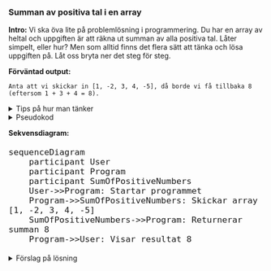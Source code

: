 ### Summan av positiva tal i en array

**Intro:**
Vi ska öva lite på problemlösning i programmering. Du har en array av heltal och uppgiften är att räkna ut summan av alla positiva tal. Låter simpelt, eller hur? Men som alltid finns det flera sätt att tänka och lösa uppgiften på. Låt oss bryta ner det steg för steg.

**Förväntad output:**
```text
Anta att vi skickar in [1, -2, 3, 4, -5], då borde vi få tillbaka 8 (eftersom 1 + 3 + 4 = 8).
```

<details>
  <summary>Tips på hur man tänker</summary>

  Okej, jag har en massa tal och ska kolla på var och en. Hur gör jag bäst för att hitta de positiva talen? Jag kan ju bara loopa genom listan och undersöka om varje tal är större än noll. Men vänta... vad händer om jag glömmer att noll också är "inte positiv"? Hmm, kanske enklaste lösningen är att bara säga: "Om talet är större än noll, då lägger jag till det i en summa." Det känns rätt säkert och enkelt att implementera.

  Okej, vi loopar, kollar varje tal och lägger till de positiva. Voilà!
</details>

<details>
  <summary>Pseudokod</summary>

  ```
  Starta en metod som tar in en array av heltal.
  Skapa en variabel för att hålla summan.
  Loopa genom arrayen.
    Om talet är större än noll, lägg till det i summan.
  Returnera summan.
  ```
</details>


**Sekvensdiagram:**
<div class="mermaid" style="zoom: 1.4;">

```mermaid
sequenceDiagram
    participant User
    participant Program
    participant SumOfPositiveNumbers
    User->>Program: Startar programmet
    Program->>SumOfPositiveNumbers: Skickar array [1, -2, 3, 4, -5]
    SumOfPositiveNumbers->>Program: Returnerar summan 8
    Program->>User: Visar resultat 8
```

</div>

<details>
  <summary>Förslag på lösning</summary>

**Kodexempel:**

```csharp
using System;

class Program
{
    static void Main()
    {
        int[] numbers = { 1, -2, 3, 4, -5 };  // Vår test-array
        int result = SumOfPositiveNumbers(numbers);
        Console.WriteLine(result);  // Förväntat output: 8
    }

    // Metod som summerar alla positiva tal i arrayen.
    static int SumOfPositiveNumbers(int[] numbers)
    {
        int sum = 0;  // Här lagras summan.

        // Loopar genom varje tal i arrayen.
        foreach (int number in numbers)
        {
            if (number > 0)  // Om talet är positivt...
            {
                sum += number;  // Lägg till talet till summan.
            }
        }

        return sum;  // Returnerar summan.
    }
}
```

Så här tänker vi: om vi skickar in en array med tal som `[1, -2, 3, 4, -5]`, borde vi få tillbaka summan 8. Det här är en bra övning på hur man filtrerar ut vissa värden ur en lista och utför en operation på dem.

</details>
